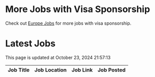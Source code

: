 # More Jobs with Visa Sponsorship

Check out [Europe Jobs](https://github.com/sureshparimi/europejobs#latest-jobs) for more jobs with visa sponsorship.

# Latest Jobs

This page is updated at October 23, 2024 21:57:13

| Job Title | Job Location | Job Link | Job Posted |
| --- | --- | --- | --- |
